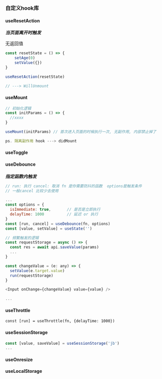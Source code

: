 ### 自定义hook库

#### useResetAction

***当页面离开时触发***

无返回值

```js
const resetState = () => {
    setAge(0)
    setValue({})
}

useResetAction(resetState)

// ---> WillUnmount
```

#### useMount

```js
// 初始化逻辑
const initParams = () => {
  //xxxx
}

useMount(initParams) // 首次进入页面的时候执行一次, 无副作用, 内部禁止掉了

ps. 隔离副作用 hook ---> didMount

```


#### useToggle

#### useDebounce

***指定函数内触发***

```js
// run: 执行 cancel: 取消 fn 是你需要防抖的函数  options是触发条件
// 一般cancel 比较少去使用

...
const options = {
  isImmediate: true,       // 是否是立即执行
  delayTime: 1000          // 延迟 or 执行
}
const [run, cancel] = useDebounce(fn, options)
const [value, setValue] = useState('')

// 频繁触发的逻辑
const requestStorage = async () => {
  const res = await api.saveValue(params)
  ...  
}

const changeValue = (e: any) => {
  setValue(e.target.value)
  run(requestStorage)
}

<Input onChange={changeValue} value={value} />

...
```

#### useThrottle

```
const [run] = useThrottle(fn, {delayTime: 1000})
```

#### useSessionStorage

```js
const [value, saveValue] = useSessionStorage('jb')
...
```


#### useOnresize 

#### useLocalStorage